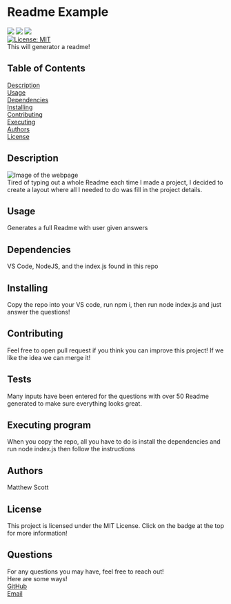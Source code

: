 # Readme Example
  <img src="https://img.shields.io/badge/HTML5-E34F26?style=for-the-badge&logo=html5&logoColor=white " /> <img src="https://img.shields.io/badge/CSS3-1572B6?style=for-the-badge&logo=css3&logoColor=white " /> <img src="https://img.shields.io/badge/JavaScript-323330?style=for-the-badge&logo=javascript&logoColor=F7DF1E " /> <br>
  [![License: MIT](https://img.shields.io/badge/License-MIT-yellow.svg)](https://opensource.org/licenses/MIT)
  <br>
This will generator a readme!

## Table of Contents

[Description](#Description) <br>
[Usage](#Usage) <br>
[Dependencies](#Dependencies) <br>
[Installing](#Installing) <br>
[Contributing](#Contributing) <br>
[Executing](#Executing) <br>
[Authors](#Authors) <br>
[License](#License) <br>


## Description <a name="Description"></a>
![Image of the webpage](https://placehold.co/600x400.png) <br>
Tired of typing out a whole Readme each time I made a project, I decided to create a layout where all I needed to do was fill in the project details. 




## Usage <a name="Usage"></a>
Generates a full Readme with user given answers

## Dependencies <a name="Dependencies"></a>
VS Code, NodeJS, and the index.js found in this repo <br>


## Installing <a name="Installing"></a>
Copy the repo into your VS code, run npm i, then run node index.js and just answer the questions!

## Contributing <a name="Contributing"></a>
Feel free to open pull request if you think you can improve this project! If we like the idea we can merge it!

## Tests <a name="Tests"></a>
Many inputs have been entered for the questions with over 50 Readme generated to make sure everything looks great.

## Executing program <a name="Executing"></a>
When you copy the repo, all you have to do is install the dependencies and run node index.js then follow the instructions

## Authors <a name="Authors"></a>
Matthew Scott

## License <a name="License"></a>
This project is licensed under the MIT License. Click on the badge at the top for more information!

## Questions

For any questions you may have, feel free to reach out! <br>
Here are some ways! <br>
<a href="https://github.com/MScott-Dev" alt="GitHub">GitHub</a> <br>
<a href="mailto:MScott0199@gmail.com">Email</a>

